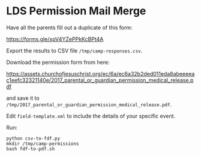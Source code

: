 # LDS Permission Mail Merge

Have all the parents fill out a duplicate of this form:

https://forms.gle/xpV4YZePPkKcBPt4A

Export the results to CSV file `/tmp/camp-responses.csv`.

Download the permission form from here:

https://assets.churchofjesuschrist.org/ec/6a/ec6a32b2ded011eda8abeeeeac1eefc32321140e/2017_parental_or_guardian_permission_medical_release.pdf

and save it to `/tmp/2017_parental_or_guardian_permission_medical_release.pdf`.

Edit `field-template.xml` to include the details of your specific event.

Run:

```
python csv-to-fdf.py
mkdir /tmp/camp-permissions
bash fdf-to-pdf.sh
```


